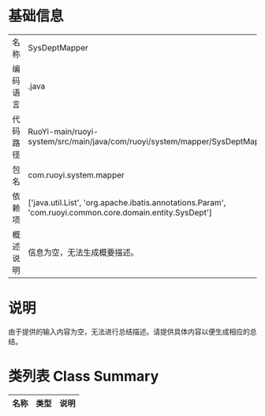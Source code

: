 # 基础信息

|      |      |
|------|------|
| 名称 | SysDeptMapper |
| 编码语言 | .java |
| 代码路径 | RuoYi-main/ruoyi-system/src/main/java/com/ruoyi/system/mapper/SysDeptMapper.java |
| 包名 | com.ruoyi.system.mapper |
| 依赖项 | ['java.util.List', 'org.apache.ibatis.annotations.Param', 'com.ruoyi.common.core.domain.entity.SysDept'] |
| 概述说明 | 信息为空，无法生成概要描述。 |

# 说明

由于提供的输入内容为空，无法进行总结描述。请提供具体内容以便生成相应的总结。

# 类列表 Class Summary

| 名称   | 类型  | 说明 |
|-------|------|-------------|




